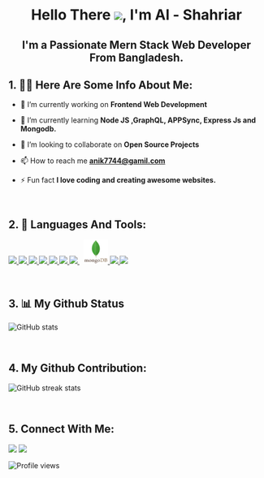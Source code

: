 <h1 align="center">Hello There <img src="https://raw.githubusercontent.com/MartinHeinz/MartinHeinz/master/wave.gif" width="30px">, I'm Al - Shahriar</h1>
<h2 align="center">I'm a Passionate Mern Stack Web Developer From Bangladesh.</h2>
 
## 1. 🙋‍♂️ Here Are Some Info About Me:

- 🔭 I’m currently working on **Frontend Web Development**

- 🌱 I’m currently learning **Node JS ,GraphQL, APPSync, Express Js and Mongodb.**

- 👯 I’m looking to collaborate on **Open Source Projects**

- 📫 How to reach me **anik7744@gamil.com**

- ⚡ Fun fact **I love coding and creating awesome websites.**

<br/>

## 2. 🚀 Languages And Tools:

<p align="left"> 
    <a href="https://www.w3.org/html/" target="_blank"> <img src="https://img.icons8.com/color/48/000000/html-5.png"/> </a> 
    <a href="https://www.w3schools.com/css/" target="_blank"> <img src="https://img.icons8.com/color/48/000000/css3.png"/> </a> 
    <a href="https://getbootstrap.com" target="_blank"> <img src="https://img.icons8.com/color/48/000000/bootstrap.png"/> </a> 
    <a href="[https://.com](https://tailwindcss.com/)" target="_blank"> <img src="https://vasterra.com/blog/wp-content/uploads/2021/08/Tailwind-img.png" width="50px"/> </a> 
    <a href="https://developer.mozilla.org/en-US/docs/Web/JavaScript" target="_blank"> <img src="https://img.icons8.com/color/48/000000/javascript.png"/> </a> 
    <a href="https://www.typescriptlang.org/" target="_blank"> <img src="https://cdn.iconscout.com/icon/free/png-256/typescript-1174965.png" width="40px"/> </a> 
    <a style="padding-right:8px;" href="https://nodejs.org" target="_blank"> <img src="https://img.icons8.com/color/48/000000/nodejs.png"/> </a> 
    <a href="https://www.mongodb.com/" target="_blank"> <img src="https://raw.githubusercontent.com/devicons/devicon/master/icons/mongodb/mongodb-original-wordmark.svg" alt="mongodb" width="48" height="48"/> </a> 
    <a href="https://firebase.google.com/" target="_blank"> <img src="https://img.icons8.com/color/48/000000/firebase.png"/> </a> 
    <a href="https://git-scm.com/" target="_blank"> <img src="https://img.icons8.com/color/48/000000/git.png"/> </a> 
</p>

<br/>

## 3. 📊 My Github Status
![GitHub stats](https://github-readme-stats.vercel.app/api?username=shahriar08&show_icons=true&count_private=true)  

<br/>

## 4. My Github Contribution:
![GitHub streak stats](https://github-readme-streak-stats.herokuapp.com/?user=shahriar08)  

<br/>

## 5. Connect With Me:
<p align="left">
<a href = "https://www.linkedin.com/in/shahriar08/"><img src="https://img.icons8.com/fluent/48/000000/linkedin.png"/></a>
<a href = "mailto:anik7744@gmail.com"><img src="https://img.icons8.com/fluency/48/000000/gmail-new.png"/></a>
</p>

![Profile views](https://gpvc.arturio.dev/shahriar08)
